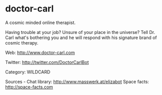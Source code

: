 doctor-carl
===========
A cosmic minded online therapist.

Having trouble at your job? Unsure of your place in the universe? Tell Dr. Carl what's bothering you and he will respond with his signature brand of cosmic therapy.

Web: http://www.doctor-carl.com

Twitter: http://twitter.com/DoctorCarlBot

Category: WILDCARD

Sources - 
Chat library: http://www.masswerk.at/elizabot
Space facts: http://space-facts.com